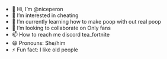 - 👋 Hi, I’m @niceperon
- 👀 I’m interested in cheating
- 🌱 I’m currently learning how to make poop with out real poop
- 💞️ I’m looking to collaborate on Only fans
- 📫 How to reach me discord  tea_fortnite
- 😄 Pronouns: She/him
- ⚡ Fun fact: I like old people

